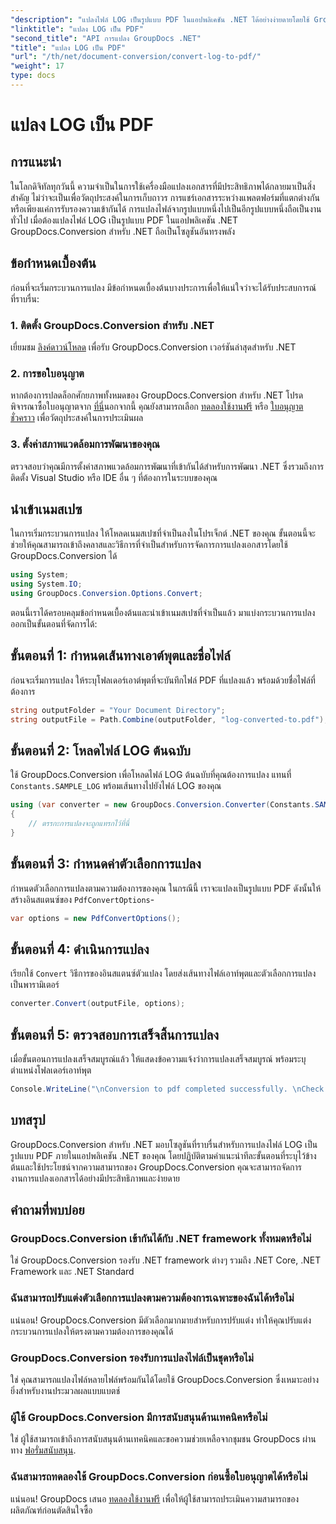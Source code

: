 ```yaml
---
"description": "แปลงไฟล์ LOG เป็นรูปแบบ PDF ในแอปพลิเคชัน .NET ได้อย่างง่ายดายโดยใช้ GroupDocs.Conversion สำหรับ .NET ปฏิบัติตามคำแนะนำทีละขั้นตอนของเราสำหรับการแปลงเอกสาร"
"linktitle": "แปลง LOG เป็น PDF"
"second_title": "API การแปลง GroupDocs .NET"
"title": "แปลง LOG เป็น PDF"
"url": "/th/net/document-conversion/convert-log-to-pdf/"
"weight": 17
type: docs
---
```

# แปลง LOG เป็น PDF

## การแนะนำ
ในโลกดิจิทัลทุกวันนี้ ความจำเป็นในการใช้เครื่องมือแปลงเอกสารที่มีประสิทธิภาพได้กลายมาเป็นสิ่งสำคัญ ไม่ว่าจะเป็นเพื่อวัตถุประสงค์ในการเก็บถาวร การแชร์เอกสารระหว่างแพลตฟอร์มที่แตกต่างกัน หรือเพียงแค่การรับรองความเข้ากันได้ การแปลงไฟล์จากรูปแบบหนึ่งไปเป็นอีกรูปแบบหนึ่งถือเป็นงานทั่วไป เมื่อต้องแปลงไฟล์ LOG เป็นรูปแบบ PDF ในแอปพลิเคชัน .NET GroupDocs.Conversion สำหรับ .NET ถือเป็นโซลูชันอันทรงพลัง
## ข้อกำหนดเบื้องต้น
ก่อนที่จะเริ่มกระบวนการแปลง มีข้อกำหนดเบื้องต้นบางประการเพื่อให้แน่ใจว่าจะได้รับประสบการณ์ที่ราบรื่น:
### 1. ติดตั้ง GroupDocs.Conversion สำหรับ .NET
เยี่ยมชม [ลิงค์ดาวน์โหลด](https://releases.groupdocs.com/conversion/net/) เพื่อรับ GroupDocs.Conversion เวอร์ชันล่าสุดสำหรับ .NET
### 2. การขอใบอนุญาต
หากต้องการปลดล็อกศักยภาพทั้งหมดของ GroupDocs.Conversion สำหรับ .NET โปรดพิจารณาซื้อใบอนุญาตจาก [ที่นี่](https://purchase.groupdocs.com/buy)นอกจากนี้ คุณยังสามารถเลือก [ทดลองใช้งานฟรี](https://releases.groupdocs.com/) หรือ [ใบอนุญาตชั่วคราว](https://purchase.groupdocs.com/temporary-license/) เพื่อวัตถุประสงค์ในการประเมินผล
### 3. ตั้งค่าสภาพแวดล้อมการพัฒนาของคุณ
ตรวจสอบว่าคุณมีการตั้งค่าสภาพแวดล้อมการพัฒนาที่เข้ากันได้สำหรับการพัฒนา .NET ซึ่งรวมถึงการติดตั้ง Visual Studio หรือ IDE อื่น ๆ ที่ต้องการในระบบของคุณ

## นำเข้าเนมสเปซ
ในการเริ่มกระบวนการแปลง ให้โหลดเนมสเปซที่จำเป็นลงในโปรเจ็กต์ .NET ของคุณ ขั้นตอนนี้จะช่วยให้คุณสามารถเข้าถึงคลาสและวิธีการที่จำเป็นสำหรับการจัดการการแปลงเอกสารโดยใช้ GroupDocs.Conversion ได้
```csharp
using System;
using System.IO;
using GroupDocs.Conversion.Options.Convert;
```

ตอนนี้เราได้ครอบคลุมข้อกำหนดเบื้องต้นและนำเข้าเนมสเปซที่จำเป็นแล้ว มาแบ่งกระบวนการแปลงออกเป็นขั้นตอนที่จัดการได้:
## ขั้นตอนที่ 1: กำหนดเส้นทางเอาต์พุตและชื่อไฟล์
ก่อนจะเริ่มการแปลง ให้ระบุโฟลเดอร์เอาต์พุตที่จะบันทึกไฟล์ PDF ที่แปลงแล้ว พร้อมด้วยชื่อไฟล์ที่ต้องการ
```csharp
string outputFolder = "Your Document Directory";
string outputFile = Path.Combine(outputFolder, "log-converted-to.pdf");
```
## ขั้นตอนที่ 2: โหลดไฟล์ LOG ต้นฉบับ
ใช้ GroupDocs.Conversion เพื่อโหลดไฟล์ LOG ต้นฉบับที่คุณต้องการแปลง แทนที่ `Constants.SAMPLE_LOG` พร้อมเส้นทางไปยังไฟล์ LOG ของคุณ
```csharp
using (var converter = new GroupDocs.Conversion.Converter(Constants.SAMPLE_LOG))
{
    // ตรรกะการแปลงจะถูกแทรกไว้ที่นี่
}
```
## ขั้นตอนที่ 3: กำหนดค่าตัวเลือกการแปลง
กำหนดตัวเลือกการแปลงตามความต้องการของคุณ ในกรณีนี้ เราจะแปลงเป็นรูปแบบ PDF ดังนั้นให้สร้างอินสแตนซ์ของ `PdfConvertOptions`-
```csharp
var options = new PdfConvertOptions();
```
## ขั้นตอนที่ 4: ดำเนินการแปลง
เรียกใช้ `Convert` วิธีการของอินสแตนซ์ตัวแปลง โดยส่งเส้นทางไฟล์เอาท์พุตและตัวเลือกการแปลงเป็นพารามิเตอร์
```csharp
converter.Convert(outputFile, options);
```
## ขั้นตอนที่ 5: ตรวจสอบการเสร็จสิ้นการแปลง
เมื่อขั้นตอนการแปลงเสร็จสมบูรณ์แล้ว ให้แสดงข้อความแจ้งว่าการแปลงเสร็จสมบูรณ์ พร้อมระบุตำแหน่งโฟลเดอร์เอาท์พุต
```csharp
Console.WriteLine("\nConversion to pdf completed successfully. \nCheck output in {0}", outputFolder);
```

## บทสรุป
GroupDocs.Conversion สำหรับ .NET มอบโซลูชันที่ราบรื่นสำหรับการแปลงไฟล์ LOG เป็นรูปแบบ PDF ภายในแอปพลิเคชัน .NET ของคุณ โดยปฏิบัติตามคำแนะนำทีละขั้นตอนที่ระบุไว้ข้างต้นและใช้ประโยชน์จากความสามารถของ GroupDocs.Conversion คุณจะสามารถจัดการงานการแปลงเอกสารได้อย่างมีประสิทธิภาพและง่ายดาย
## คำถามที่พบบ่อย
### GroupDocs.Conversion เข้ากันได้กับ .NET framework ทั้งหมดหรือไม่
ใช่ GroupDocs.Conversion รองรับ .NET framework ต่างๆ รวมถึง .NET Core, .NET Framework และ .NET Standard
### ฉันสามารถปรับแต่งตัวเลือกการแปลงตามความต้องการเฉพาะของฉันได้หรือไม่
แน่นอน! GroupDocs.Conversion มีตัวเลือกมากมายสำหรับการปรับแต่ง ทำให้คุณปรับแต่งกระบวนการแปลงให้ตรงตามความต้องการของคุณได้
### GroupDocs.Conversion รองรับการแปลงไฟล์เป็นชุดหรือไม่
ใช่ คุณสามารถแปลงไฟล์หลายไฟล์พร้อมกันได้โดยใช้ GroupDocs.Conversion ซึ่งเหมาะอย่างยิ่งสำหรับงานประมวลผลแบบแบตช์
### ผู้ใช้ GroupDocs.Conversion มีการสนับสนุนด้านเทคนิคหรือไม่
ใช่ ผู้ใช้สามารถเข้าถึงการสนับสนุนด้านเทคนิคและขอความช่วยเหลือจากชุมชน GroupDocs ผ่านทาง [ฟอรั่มสนับสนุน](https://forum-groupdocs.com/c/conversion/11).
### ฉันสามารถทดลองใช้ GroupDocs.Conversion ก่อนซื้อใบอนุญาตได้หรือไม่
แน่นอน! GroupDocs เสนอ [ทดลองใช้งานฟรี](https://releases.groupdocs.com/) เพื่อให้ผู้ใช้สามารถประเมินความสามารถของผลิตภัณฑ์ก่อนตัดสินใจซื้อ